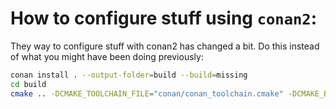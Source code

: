 # How to configure stuff using `conan2`:

They way to configure stuff with conan2 has changed a bit. Do this instead of
what you might have been doing previously:

```sh
conan install . --output-folder=build --build=missing
cd build
cmake .. -DCMAKE_TOOLCHAIN_FILE="conan/conan_toolchain.cmake" -DCMAKE_BUILD_TYPE=Debug
```
